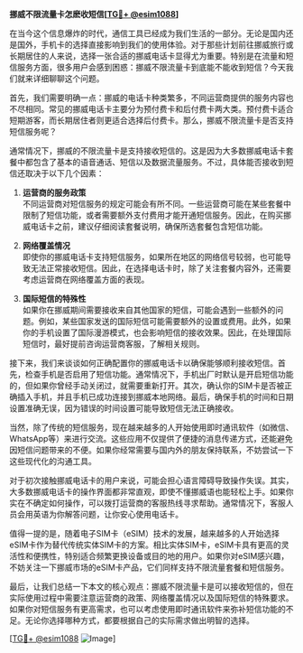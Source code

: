 **挪威不限流量卡怎麽收短信[[TG💪+ @esim1088](https://t.me/s/esim1088)]**

在当今这个信息爆炸的时代，通信工具已经成为我们生活的一部分。无论是国内还是国外，手机卡的选择直接影响到我们的使用体验。对于那些计划前往挪威旅行或长期居住的人来说，选择一张合适的挪威电话卡显得尤为重要。特别是在流量和短信服务方面，很多用户会感到困惑：挪威不限流量卡到底能不能收到短信？今天我们就来详细聊聊这个问题。

首先，我们需要明确一点：挪威的电话卡种类繁多，不同运营商提供的服务内容也不尽相同。常见的挪威电话卡主要分为预付费卡和后付费卡两大类。预付费卡适合短期游客，而长期居住者则更适合选择后付费卡。那么，挪威不限流量卡是否支持短信服务呢？

通常情况下，挪威的不限流量卡是支持接收短信的。这是因为大多数挪威电话卡套餐中都包含了基本的语音通话、短信以及数据流量服务。不过，具体能否接收到短信还取决于以下几个因素：

1. **运营商的服务政策**  
   不同运营商对短信服务的规定可能会有所不同。一些运营商可能在某些套餐中限制了短信功能，或者需要额外支付费用才能开通短信服务。因此，在购买挪威电话卡之前，建议仔细阅读套餐说明，确保所选套餐包含短信功能。

2. **网络覆盖情况**  
   即使你的挪威电话卡支持短信服务，如果所在地区的网络信号较弱，也可能导致无法正常接收短信。因此，在选择电话卡时，除了关注套餐内容外，还需要考虑运营商在网络覆盖方面的表现。

3. **国际短信的特殊性**  
   如果你在挪威期间需要接收来自其他国家的短信，可能会遇到一些额外的问题。例如，某些国家发送的国际短信可能需要额外的设置或费用。此外，如果你的手机设置了国际漫游模式，也会影响短信的接收效果。因此，在处理国际短信时，最好提前咨询运营商客服，了解相关规则。

接下来，我们来谈谈如何正确配置你的挪威电话卡以确保能够顺利接收短信。首先，检查手机是否启用了短信功能。通常情况下，手机出厂时默认是开启短信功能的，但如果你曾经手动关闭过，就需要重新打开。其次，确认你的SIM卡是否被正确插入手机，并且手机已成功连接到挪威本地网络。最后，确保手机的时间和日期设置准确无误，因为错误的时间设置可能导致短信无法正确接收。

当然，除了传统的短信服务，现在越来越多的人开始使用即时通讯软件（如微信、WhatsApp等）来进行交流。这些应用不仅提供了便捷的消息传递方式，还能避免因短信问题带来的不便。如果你经常需要与国内外的朋友保持联系，不妨尝试一下这些现代化的沟通工具。

对于初次接触挪威电话卡的用户来说，可能会担心语言障碍导致操作失误。其实，大多数挪威电话卡的操作界面都非常直观，即使不懂挪威语也能轻松上手。如果你实在不确定如何操作，可以拨打运营商的客服热线寻求帮助。通常情况下，客服人员会用英语为你解答问题，让你安心使用电话卡。

值得一提的是，随着电子SIM卡（eSIM）技术的发展，越来越多的人开始选择eSIM卡作为替代传统实体SIM卡的方案。相比实体SIM卡，eSIM卡具有更高的灵活性和便携性，特别适合频繁更换设备或目的地的用户。如果你对eSIM感兴趣，不妨关注一下挪威市场的eSIM卡产品，它们同样支持不限流量套餐和短信服务。

最后，让我们总结一下本文的核心观点：挪威不限流量卡是可以接收短信的，但在实际使用过程中需要注意运营商的政策、网络覆盖情况以及国际短信的特殊要求。如果你对短信服务有更高需求，也可以考虑使用即时通讯软件来弥补短信功能的不足。无论你选择哪种方式，都要根据自己的实际需求做出明智的选择。

[[TG💪+ @esim1088](https://t.me/s/esim1088) ![Image](https://i.postimg.cc/4NQfJmqS/Snipaste-2025-05-13-00-14-12.png)]